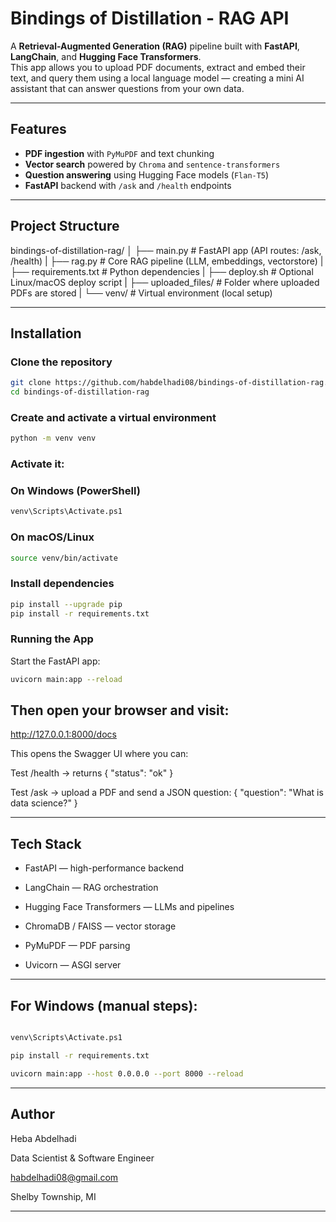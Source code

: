 # Bindings of Distillation - RAG API

A **Retrieval-Augmented Generation (RAG)** pipeline built with **FastAPI**, **LangChain**, and **Hugging Face Transformers**.  
This app allows you to upload PDF documents, extract and embed their text, and query them using a local language model — creating a mini AI assistant that can answer questions from your own data.

---

## Features

- **PDF ingestion** with `PyMuPDF` and text chunking  
- **Vector search** powered by `Chroma` and `sentence-transformers`  
- **Question answering** using Hugging Face models (`Flan-T5`)  
- **FastAPI** backend with `/ask` and `/health` endpoints  

---

## Project Structure
bindings-of-distillation-rag/
│
├── main.py # FastAPI app (API routes: /ask, /health)
|
├── rag.py # Core RAG pipeline (LLM, embeddings, vectorstore)
|
├── requirements.txt # Python dependencies
|
├── deploy.sh # Optional Linux/macOS deploy script
|
├── uploaded_files/ # Folder where uploaded PDFs are stored
|
└── venv/ # Virtual environment (local setup)

---

## Installation

### Clone the repository

```bash
git clone https://github.com/habdelhadi08/bindings-of-distillation-rag.git
cd bindings-of-distillation-rag
```
### Create and activate a virtual environment

```bash
python -m venv venv
```
### Activate it:
### On Windows (PowerShell)

```bash
venv\Scripts\Activate.ps1
```
### On macOS/Linux

```bash
source venv/bin/activate
```

### Install dependencies

```bash
pip install --upgrade pip
pip install -r requirements.txt
```

### Running the App
Start the FastAPI app:

```bash
uvicorn main:app --reload
```
## Then open your browser and visit:
http://127.0.0.1:8000/docs

This opens the Swagger UI where you can:

Test /health → returns { "status": "ok" }

Test /ask → upload a PDF and send a JSON question:
{
  "question": "What is data science?"
}

---

## Tech Stack

- FastAPI — high-performance backend

- LangChain — RAG orchestration

- Hugging Face Transformers — LLMs and pipelines

- ChromaDB / FAISS — vector storage

- PyMuPDF — PDF parsing

- Uvicorn — ASGI server

---

## For Windows (manual steps):

```bash

venv\Scripts\Activate.ps1

pip install -r requirements.txt

uvicorn main:app --host 0.0.0.0 --port 8000 --reload
```
---

## Author

Heba Abdelhadi

Data Scientist & Software Engineer

habdelhadi08@gmail.com

Shelby Township, MI

---


